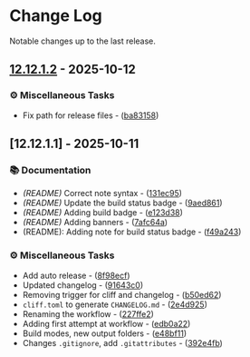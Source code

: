 # Change Log

Notable changes up to the last release.

## [12.12.1.2](https://github.com/gcarreno/gcarreno-HeidiSQL/compare/v12.12.1.1..v12.12.1.2) - 2025-10-12

### ⚙️ Miscellaneous Tasks

- Fix path for release files - ([ba83158](https://github.com/gcarreno/gcarreno-HeidiSQL/commit/ba831580feef242aa25c8db288e842f0ef92f5e3))


## [12.12.1.1] - 2025-10-11

### 📚 Documentation

- *(README)* Correct note syntax - ([131ec95](https://github.com/gcarreno/gcarreno-HeidiSQL/commit/131ec95208c1dfb126784710b0d5e0956bef6e71))
- *(README)* Update the build status badge - ([9aed861](https://github.com/gcarreno/gcarreno-HeidiSQL/commit/9aed86122da99c6891809a6b4a06d88065126af8))
- *(README)* Adding build badge - ([e123d38](https://github.com/gcarreno/gcarreno-HeidiSQL/commit/e123d38bc3de794c276a290ee9bc23445ce8984f))
- *(README)* Adding banners - ([7afc64a](https://github.com/gcarreno/gcarreno-HeidiSQL/commit/7afc64a98e7149c5d38d3e90eb7ba44882493b19))
- (README): Adding note for build status badge - ([f49a243](https://github.com/gcarreno/gcarreno-HeidiSQL/commit/f49a2433783c18b2cca613ad72efdc208eb5d2a1))

### ⚙️ Miscellaneous Tasks

- Add auto release - ([8f98ecf](https://github.com/gcarreno/gcarreno-HeidiSQL/commit/8f98ecfafc6f50b8e25e7e4df11103bc89eedaad))
- Updated changelog - ([91643c0](https://github.com/gcarreno/gcarreno-HeidiSQL/commit/91643c008e9e0d9ba9a3fa02d7fa4e3e4a30244b))
- Removing trigger for cliff and changelog - ([b50ed62](https://github.com/gcarreno/gcarreno-HeidiSQL/commit/b50ed62762b54079cfafa78ff26b6cfdbddfeae7))
- `cliff.toml` to generate `CHANGELOG.md` - ([2e4d925](https://github.com/gcarreno/gcarreno-HeidiSQL/commit/2e4d9253266cb40d2431eacce21ddf6c406fd228))
- Renaming the workflow - ([227ffe2](https://github.com/gcarreno/gcarreno-HeidiSQL/commit/227ffe28ccd8e66e0aad739daa85f76a38a76cb8))
- Adding first attempt at workflow - ([edb0a22](https://github.com/gcarreno/gcarreno-HeidiSQL/commit/edb0a2277d9a90efb245583e6455586ccc11a5c5))
- Build modes, new output folders - ([e48bf11](https://github.com/gcarreno/gcarreno-HeidiSQL/commit/e48bf11be1836f8035eb9eab527b5461d6a3e027))
- Changes `.gitignore`, add `.gitattributes` - ([392e4fb](https://github.com/gcarreno/gcarreno-HeidiSQL/commit/392e4fb88bfbafda12fd31cc0656c7954b6bbfd7))


